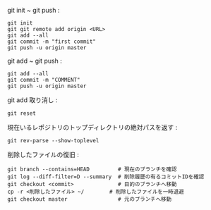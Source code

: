 git init ~ git push :

    git init
    git git remote add origin <URL>
    git add --all
    git commit -m "first commit"
    git push -u origin master

git add ~ git push :

    git add --all
    git commit -m "COMMENT"
    git push -u origin master

git add 取り消し : 

    git reset

現在いるレポジトリのトップディレクトリの絶対パスを返す : 

    git rev-parse --show-toplevel

削除したファイルの復旧 : 

    git branch --contains=HEAD         # 現在のブランチを確認
    git log --diff-filter=D --summary  # 削除履歴の有るコミットIDを確認
    git checkout <commit>              # 目的のブランチへ移動
    cp -r <削除したファイル> ~/        # 削除したファイルを一時退避
    git checkout master                # 元のブランチへ移動
